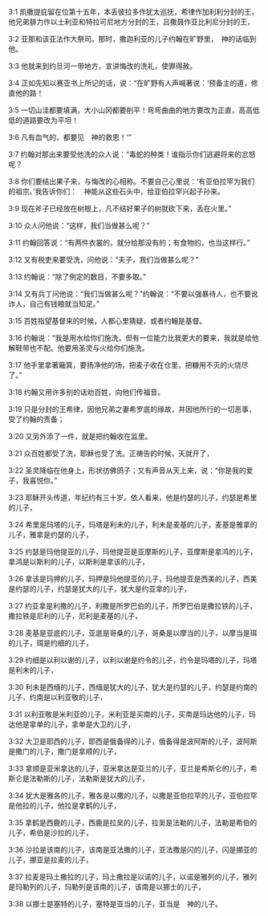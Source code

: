 <a id="1"></a>3:1  凯撒提庇留在位第十五年，本丢彼拉多作犹太巡抚，希律作加利利分封的王，他兄弟腓力作以土利亚和特拉可尼地方分封的王，吕撒聂作亚比利尼分封的王，  

<a id="2"></a>3:2  亚那和该亚法作大祭司。那时，撒迦利亚的儿子约翰在旷野里，　神的话临到他。  

<a id="3"></a>3:3  他就来到约旦河一带地方，宣讲悔改的洗礼，使罪得赦。  

<a id="4"></a>3:4  正如先知以赛亚书上所记的话，说：“在旷野有人声喊著说：‘预备主的道，修直他的路！  

<a id="5"></a>3:5  一切山洼都要填满，大小山冈都要削平！弯弯曲曲的地方要改为正直，高高低低的道路要改为平坦！  

<a id="6"></a>3:6  凡有血气的，都要见　神的救恩！’”  

<a id="7"></a>3:7  约翰对那出来要受他洗的众人说：“毒蛇的种类！谁指示你们逃避将来的忿怒呢？  

<a id="8"></a>3:8  你们要结出果子来，与悔改的心相称。不要自己心里说：‘有亚伯拉罕为我们的祖宗。’我告诉你们：　神能从这些石头中，给亚伯拉罕兴起子孙来。  

<a id="9"></a>3:9  现在斧子已经放在树根上，凡不结好果子的树就砍下来，丢在火里。”  

<a id="10"></a>3:10  众人问他说：“这样，我们当做甚么呢？”  

<a id="11"></a>3:11  约翰回答说：“有两件衣裳的，就分给那没有的；有食物的，也当这样行。”  

<a id="12"></a>3:12  又有税吏来要受洗，问他说：“夫子，我们当做甚么呢？”  

<a id="13"></a>3:13  约翰说：“除了例定的数目，不要多取。”  

<a id="14"></a>3:14  又有兵丁问他说：“我们当做甚么呢？”约翰说：“不要以强暴待人，也不要讹诈人，自己有钱粮就当知足。”  

<a id="15"></a>3:15  百姓指望基督来的时候，人都心里猜疑，或者约翰是基督。  

<a id="16"></a>3:16  约翰说：“我是用水给你们施洗，但有一位能力比我更大的要来，我就是给他解鞋带也不配。他要用圣灵与火给你们施洗。  

<a id="17"></a>3:17  他手里拿著簸箕，要扬净他的场，把麦子收在仓里，把糠用不灭的火烧尽了。”  

<a id="18"></a>3:18  约翰又用许多别的话劝百姓，向他们传福音。  

<a id="19"></a>3:19  只是分封的王希律，因他兄弟之妻希罗底的缘故，并因他所行的一切恶事，受了约翰的责备；  

<a id="20"></a>3:20  又另外添了一件，就是把约翰收在监里。  

<a id="21"></a>3:21  众百姓都受了洗，耶稣也受了洗。正祷告的时候，天就开了，  

<a id="22"></a>3:22  圣灵降临在他身上，形状彷佛鸽子；又有声音从天上来，说：“你是我的爱子，我喜悦你。”  

<a id="23"></a>3:23  耶稣开头传道，年纪约有三十岁。依人看来，他是约瑟的儿子，约瑟是希里的儿子，  

<a id="24"></a>3:24  希里是玛塔的儿子，玛塔是利未的儿子，利未是麦基的儿子，麦基是雅拿的儿子，雅拿是约瑟的儿子，  

<a id="25"></a>3:25  约瑟是玛他提亚的儿子，玛他提亚是亚摩斯的儿子，亚摩斯是拿鸿的儿子，拿鸿是以斯利的儿子，以斯利是拿该的儿子，  

<a id="26"></a>3:26  拿该是玛押的儿子，玛押是玛他提亚的儿子，玛他提亚是西美的儿子，西美是约瑟的儿子，约瑟是犹大的儿子，犹大是约亚拿的儿子，  

<a id="27"></a>3:27  约亚拿是利撒的儿子，利撒是所罗巴伯的儿子，所罗巴伯是撒拉铁的儿子，撒拉铁是尼利的儿子，尼利是麦基的儿子，  

<a id="28"></a>3:28  麦基是亚底的儿子，亚底是哥桑的儿子，哥桑是以摩当的儿子，以摩当是珥的儿子，珥是约细的儿子，  

<a id="29"></a>3:29  约细是以利以谢的儿子，以利以谢是约令的儿子，约令是玛塔的儿子，玛塔是利未的儿子，  

<a id="30"></a>3:30  利未是西缅的儿子，西缅是犹大的儿子，犹大是约瑟的儿子，约瑟是约南的儿子，约南是以利亚敬的儿子，  

<a id="31"></a>3:31  以利亚敬是米利亚的儿子，米利亚是买南的儿子，买南是玛达他的儿子，玛达他是拿单的儿子，拿单是大卫的儿子，  

<a id="32"></a>3:32  大卫是耶西的儿子，耶西是俄备得的儿子，俄备得是波阿斯的儿子，波阿斯是撒门的儿子，撒门是拿顺的儿子，  

<a id="33"></a>3:33  拿顺是亚米拿达的儿子，亚米拿达是亚兰的儿子，亚兰是希斯仑的儿子，希斯仑是法勒斯的儿子，法勒斯是犹大的儿子，  

<a id="34"></a>3:34  犹大是雅各的儿子，雅各是以撒的儿子，以撒是亚伯拉罕的儿子，亚伯拉罕是他拉的儿子，他拉是拿鹤的儿子，  

<a id="35"></a>3:35  拿鹤是西鹿的儿子，西鹿是拉吴的儿子，拉吴是法勒的儿子，法勒是希伯的儿子，希伯是沙拉的儿子，  

<a id="36"></a>3:36  沙拉是该南的儿子，该南是亚法撒的儿子，亚法撒是闪的儿子，闪是挪亚的儿子，挪亚是拉麦的儿子，  

<a id="37"></a>3:37  拉麦是玛土撒拉的儿子，玛土撒拉是以诺的儿子，以诺是雅列的儿子，雅列是玛勒列的儿子，玛勒列是该南的儿子，该南是以挪士的儿子，  

<a id="38"></a>3:38  以挪士是塞特的儿子，塞特是亚当的儿子，亚当是　神的儿子。  
